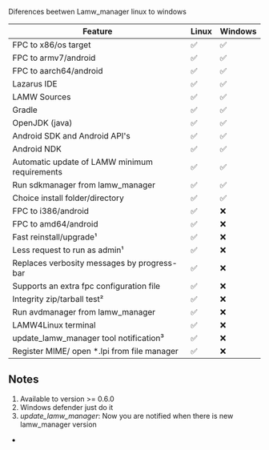 Diferences beetwen Lamw_manager linux to windows



Feature											| Linux	| Windows
------------------------------------------------|-------|--------
FPC to x86/os target							| ✅️ 	| ✅️ 
FPC to armv7/android							| ✅️	| ✅️
FPC to aarch64/android							| ✅️	| ✅️
Lazarus IDE										| ✅️	| ✅️
LAMW Sources									| ✅️	| ✅️
Gradle											| ✅️	| ✅️
OpenJDK (java)									| ✅️	| ✅️
Android SDK and Android API's					| ✅️	| ✅
Android NDK 									| ✅️	| ✅️				
Automatic update of LAMW minimum requirements	| ✅️	| ✅️
Run sdkmanager from lamw_manager				| ✅️	| ✅️
Choice install folder/directory					| ✅️	| ✅️
FPC to i386/android								| ✅️	| ❌️
FPC to amd64/android							| ✅️	| ❌️
Fast reinstall/upgrade¹							| ✅️	| ❌️
Less request to run as admin¹ 					| ✅️	| ❌️
Replaces verbosity messages by progress-bar		| ✅️	| ❌️
Supports an extra fpc configuration file		| ✅️	| ❌️
Integrity zip/tarball test²						| ✅️	| ❌️
Run avdmanager from lamw_manager				| ✅️	| ❌️
LAMW4Linux terminal								| ✅️	| ❌️
update_lamw_manager	tool notification³			| ✅️	| ❌️
Register MIME/ open \*.lpi from file manager 	| ✅️	| ❌️


Notes
---
1.	Available to version >= 0.6.0
2.	Windows defender just do it
3. *update_lamw_manager*: Now you are notified when there is new lamw_manager version
-